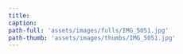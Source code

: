 ```yaml
---
title:
caption:
path-full: 'assets/images/fulls/IMG_5051.jpg'
path-thumb: 'assets/images/thumbs/IMG_5051.jpg'
---
```

